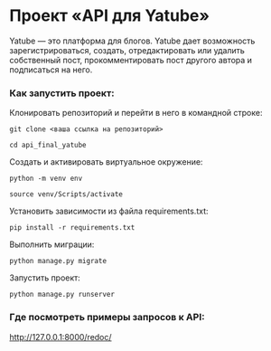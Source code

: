 # Проект «API для Yatube»

Yatube — это платформа для блогов. Yatube дает возможность зарегистрироваться, создать, отредактировать или удалить собственный пост, прокомментировать пост другого автора и подписаться на него.

### Как запустить проект:

Клонировать репозиторий и перейти в него в командной строке:

```
git clone <ваша ссылка на репозиторий>
```

```
cd api_final_yatube
```

Cоздать и активировать виртуальное окружение:

```
python -m venv env
```

```
source venv/Scripts/activate
```

Установить зависимости из файла requirements.txt:

```
pip install -r requirements.txt
```

Выполнить миграции:

```
python manage.py migrate
```

Запустить проект:

```
python manage.py runserver
```
### Где посмотреть примеры запросов к API:

http://127.0.0.1:8000/redoc/
